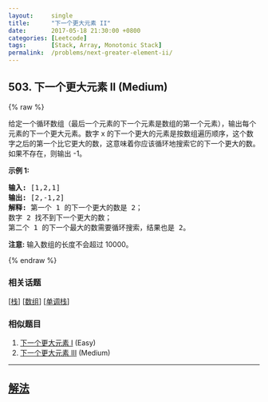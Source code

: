 ```yaml
---
layout:     single
title:      "下一个更大元素 II"
date:       2017-05-18 21:30:00 +0800
categories: [Leetcode]
tags:       [Stack, Array, Monotonic Stack]
permalink:  /problems/next-greater-element-ii/
---
```


## 503. 下一个更大元素 II (Medium)

{% raw %}

<p>给定一个循环数组（最后一个元素的下一个元素是数组的第一个元素），输出每个元素的下一个更大元素。数字 x 的下一个更大的元素是按数组遍历顺序，这个数字之后的第一个比它更大的数，这意味着你应该循环地搜索它的下一个更大的数。如果不存在，则输出 -1。</p>

<p><strong>示例 1:</strong></p>

<pre>
<strong>输入:</strong> [1,2,1]
<strong>输出:</strong> [2,-1,2]
<strong>解释:</strong> 第一个 1 的下一个更大的数是 2；
数字 2 找不到下一个更大的数； 
第二个 1 的下一个最大的数需要循环搜索，结果也是 2。
</pre>

<p><strong>注意:</strong> 输入数组的长度不会超过 10000。</p>

{% endraw %}

### 相关话题
  [[栈](https://github.com/openset/leetcode/tree/master/tag/stack/README.md)]
  [[数组](https://github.com/openset/leetcode/tree/master/tag/array/README.md)]
  [[单调栈](https://github.com/openset/leetcode/tree/master/tag/monotonic-stack/README.md)]

### 相似题目
  1. [下一个更大元素 I](/problems/next-greater-element-i) (Easy)
  1. [下一个更大元素 III](/problems/next-greater-element-iii) (Medium)

---

## [解法](https://github.com/openset/leetcode/tree/master/problems/next-greater-element-ii)

